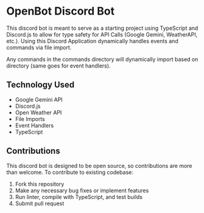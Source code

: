 # OpenBot Discord Bot

This discord bot is meant to serve as a starting project using TypeScript and Discord.js to allow for type safety for API Calls (Google Gemini, WeatherAPI, etc.). Using this Discord Application dynamically handles events and commands via file import. 

Any commands in the commands directory will dynamically import based on directory (same goes for event handlers). 
## Technology Used

- Google Gemini API
- Discord.js
- Open Weather API
- File Imports
- Event Handlers
- TypeScript 

## Contributions
This discord bot is designed to be open source, so contributions are more than welcome. To contribute to existing codebase:
1. Fork this repository
2. Make any necessary bug fixes or implement features
3. Run linter, compile with TypeScript, and test builds
4. Submit pull request


